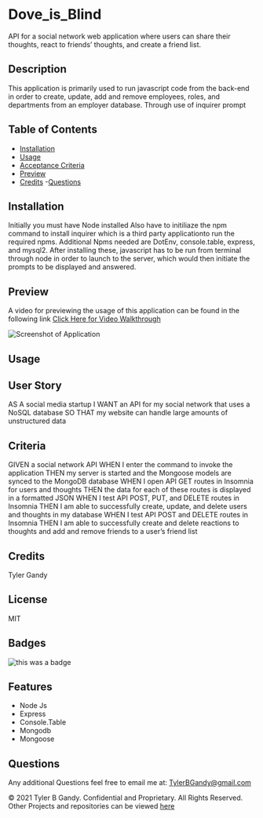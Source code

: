# Dove_is_Blind

API for a social network web application where users can share their thoughts, react to friends’ thoughts, and create a friend list.

## Description

This application is primarily used to run javascript code from the back-end in order to create, update, add and remove employees, roles, and departments from an employer database. Through use of inquirer prompt

## Table of Contents

- [Installation](#installation)
- [Usage](#usage)
- [Acceptance Criteria](#criteria)
- [Preview](#Preview)
- [Credits](#credits) -[Questions](#questions)

## Installation

Initially you must have Node installed
Also have to initiliaze the npm command to install inquirer which is a third party applicationto run the required npms.
Additional Npms needed are DotEnv, console.table, express, and mysql2.
After installing these, javascript has to be run from terminal through node in order to launch to the server, which would
then initiate the prompts to be displayed and answered.

## Preview

A video for previewing the usage of this application can be found in the following link
[Click Here for Video Walkthrough]()

![Screenshot of Application]()

## Usage

## User Story

AS A social media startup
I WANT an API for my social network that uses a NoSQL database
SO THAT my website can handle large amounts of unstructured data

## Criteria

GIVEN a social network API
WHEN I enter the command to invoke the application
THEN my server is started and the Mongoose models are synced to the MongoDB database
WHEN I open API GET routes in Insomnia for users and thoughts
THEN the data for each of these routes is displayed in a formatted JSON
WHEN I test API POST, PUT, and DELETE routes in Insomnia
THEN I am able to successfully create, update, and delete users and thoughts in my database
WHEN I test API POST and DELETE routes in Insomnia
THEN I am able to successfully create and delete reactions to thoughts and add and remove friends to a user’s friend list

## Credits

Tyler Gandy

## License

MIT

## Badges

![this was a badge](https://img.shields.io/badge/License-MIT-blue.svg)

## Features

- Node Js
- Express
- Console.Table
- Mongodb
- Mongoose

## Questions

Any additional Questions feel free to email me at: TylerBGandy@gmail.com

© 2021 Tyler B Gandy. Confidential and Proprietary. All Rights Reserved.
Other Projects and repositories can be viewed [here](www.github.com/TyGBenjamin)
